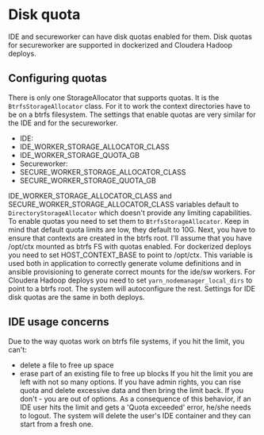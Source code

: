 # Disk quota

IDE and secureworker can have disk quotas enabled for them.
Disk quotas for secureworker are supported in dockerized and Cloudera Hadoop deploys.

## Configuring quotas

There is only one StorageAllocator that supports quotas.
It is the `BtrfsStorageAllocator` class.
For it to work the context directories have to be on a btrfs filesystem.
The settings that enable quotas are very similar for the IDE and for the secureworker.

* IDE:
 * IDE_WORKER_STORAGE_ALLOCATOR_CLASS
 * IDE_WORKER_STORAGE_QUOTA_GB
* Secureworker:
 * SECURE_WORKER_STORAGE_ALLOCATOR_CLASS
 * SECURE_WORKER_STORAGE_QUOTA_GB

IDE_WORKER_STORAGE_ALLOCATOR_CLASS and SECURE_WORKER_STORAGE_ALLOCATOR_CLASS variables default to `DirectoryStorageAllocator` which doesn't provide any limiting capabilities.
To enable quotas you need to set them to `BtrfsStorageAllocator`.
Keep in mind that default quota limits are low, they default to 10G.
Next, you have to ensure that contexts are created in the btrfs root.
I'll assume that you have /opt/ctx mounted as btrfs FS with quotas enabled.
For dockerized deploys you need to set HOST_CONTEXT_BASE to point to /opt/ctx.
This variable is used both in application to correctly generate volume definitions and in ansible provisioning to generate correct mounts for the ide/sw workers.
For Cloudera Hadoop deploys you need to set `yarn_nodemanager_local_dirs` to point to a btrfs root.
The system will autoconfigure the rest.
Settings for IDE disk quotas are the same in both deploys.

## IDE usage concerns

Due to the way quotas work on btrfs file systems, if you hit the limit, you can't:
 * delete a file to free up space
 * erase part of an existing file to free up blocks
If you hit the limit you are left with not so many options. If you have admin rights, you can rise quota and delete excessive data and then bring the limit back.
If you don't - you are out of options.
As a consequence of this behavior, if an IDE user hits the limit and gets a 'Quota exceeded' error, he/she needs to logout.
The system will delete the user's IDE container and they can start from a fresh one.
